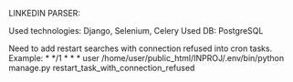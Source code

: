 LINKEDIN PARSER:

Used technologies: Django, Selenium, Celery
Used DB: PostgreSQL

Need to add restart searches with connection refused into cron tasks. Example:
    * */1 * * * user /home/user/public_html/INPROJ/.env/bin/python manage.py restart_task_with_connection_refused
